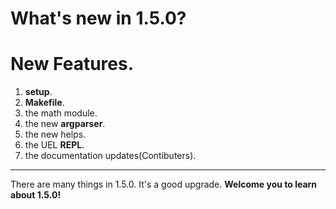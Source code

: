 # What's new in 1.5.0?
# New Features.
1. **setup**.
2. **Makefile**.
3. the math module.
4. the new **argparser**.
5. the new helps.
6. the UEL **REPL**.
7. the documentation updates(Contibuters).
---
There are many things in 1.5.0. It's a good upgrade.  **Welcome you to learn about 1.5.0!**